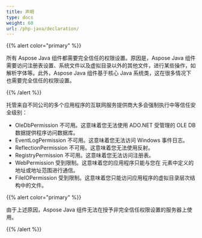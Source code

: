 ```yaml
---
title: 声明
type: docs
weight: 60
url: /php-java/declaration/
---
```


{{% alert color="primary" %}} 

所有 Aspose Java 组件都需要完全信任的权限设置。原因是，Aspose Java 组件需要访问注册表设置、系统文件以及虚拟目录以外的其他文件，进行某些操作，如解析字体等。此外，Aspose Java 组件基于核心 Java 系统类，这在很多情况下也需要完全信任的权限设置。

{{% /alert %}} 

托管来自不同公司的多个应用程序的互联网服务提供商大多会强制执行中等信任安全级别：

- OleDbPermission 不可用。这意味着您无法使用 ADO.NET 受管理的 OLE DB 数据提供程序访问数据库。
- EventLogPermission 不可用。这意味着您无法访问 Windows 事件日志。
- ReflectionPermission 不可用。这意味着您无法使用反射。
- RegistryPermission 不可用。这意味着您无法访问注册表。
- WebPermission 受到限制。这意味着您的应用程序只能与您在 <trust> 元素中定义的地址或地址范围进行通信。
- FileIOPermission 受到限制。这意味着您只能访问应用程序的虚拟目录层次结构中的文件。

{{% alert color="primary" %}} 

由于上述原因，Aspose Java 组件无法在授予非完全信任权限设置的服务器上使用。

{{% /alert %}}